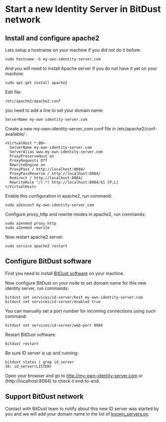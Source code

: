 # Start a new Identity Server in BitDust network


## Install and configure apache2


Lets setup a hostname on your machine if you did not do it before:

    sudo hostname -b my-own-identity-server.com

And you will need to install Apache server if you do not have it yet on your machine:

    sudo apt-get install apache2

Edit file:
    
    /etc/apache2/apache2.conf 

you need to add a line to set your domain name:
    
    ServerName my-own-identity-server.com

Create a new my-own-identity-server_com.conf file in /etc/apache2/conf-available/ :

    <VirtualHost *:80>
      ServerName my-own-identity-server.com
      ServerAlias www.my-own-identity-server.com
      ProxyPreserveHost on
      ProxyRequests Off
      RewriteEngine on
      ProxyPass / http://localhost:8084/
      ProxyPassReverse / http://localhost:8084/
      Redirect / http://localhost:8084/
      RewriteRule ^/(.*) http://localhost:8084/$1 [P,L]
    </VirtualHost>

Enable this configuration in apache2, run command:

    sudo a2enconf my-own-identity-server_com
    
Configure proxy_http and rewrite modes in apache2, run commands:

    sudo a2enmod proxy_http 
    sudo a2enmod rewrite


Now restart apache2 server:

    sudo service apache2 restart


## Configure BitDust software

First you need to install [BitDust software](https://bitdust.io/install.html) on your machine. 

Now configure BitDust on your node to set domain name for this new identity server, run commands:

    bitdust set services/id-server/host my-own-identity-server.com
    bitdust set services/id-server/enabled true
    

You can manually set a port number for incoming connections using such command:

    bitdust set services/id-server/web-port 8084


Restart BitDust software:

    bitdust restart


Be sure ID server is up and running:

    bitdust states | grep id_server
    36: id_server(LISTEN)


Open your browser and go to http://my-own-identity-server.com or (http://localhost:8084) to check it end-to-end.


## Support BitDust network

Contact with BitDust team to notify about this new ID server was started by you and we will add your domain name in the list of [known_servers.py](https://gitlab.bitdust.io/devel/bitdust/blob/master/userid/known_servers.py).


<div class=fbcomments markdown="1">
</div>

